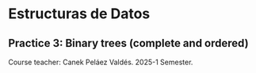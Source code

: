 Estructuras de Datos
======================

Practice 3: Binary trees (complete and ordered)
---------------------------------------------------------------------
Course teacher: Canek Peláez Valdés.
2025-1 Semester.
